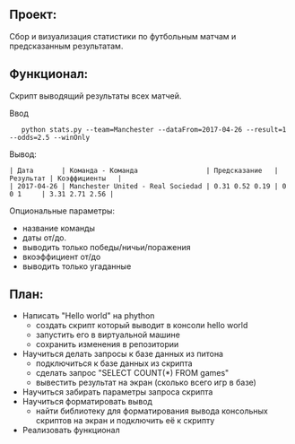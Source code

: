 Проект: 
------------
Сбор и визуализация статистики по футбольным матчам и предсказанным результатам.

Функционал:
------------
Скрипт выводящий результаты всех матчей.

Ввод
 ``` 
	python stats.py --team=Manchester --dataFrom=2017-04-26 --result=1 --odds=2.5 --winOnly
 ```
 
Вывод:

    | Дата       | Команда - Команда                 | Предсказание   | Результат | Коэффициенты   |
    | 2017-04-26 | Manchester United - Real Sociedad | 0.31 0.52 0.19 | 0 0 1     | 3.31 2.71 2.56 |  

Опциональные параметры: 
  - название команды
  - даты от/до.
  - выводить только победы/ничьи/поражения
  - вкоэффициент от/до
  - выводить только угаданные  

План:
------------
- Написать "Hello world" на phython
  - создать скрипт который выводит в консоли hello world
  - запустить его в виртуальной машине
  - сохранить изменения в репозитории
- Научиться делать запросы к базе данных из питона
  - подключиться к базе данных из скрипта
  - сделать запрос "SELECT COUNT(*) FROM games"
  - вывестить результат на экран (сколько всего игр в базе)
- Научиться забирать параметры запроса скрипта
- Научиться форматировать вывод
  - найти библиотеку для форматирования вывода консольных скриптов на экран и подключить её к скрипту
- Реализовать функционал
